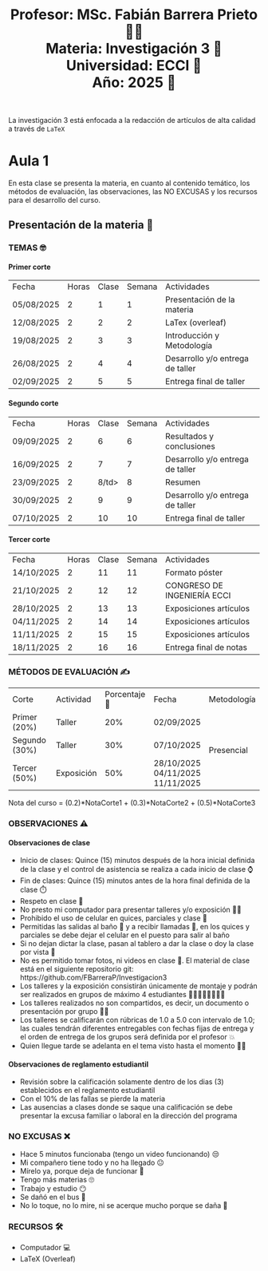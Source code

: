 <h1 align="center">Profesor: MSc. Fabián Barrera Prieto 👨‍🏫<br>
Materia: Investigación 3 🔎<br>
Universidad: ECCI 🏫<br>
Año: 2025 📅</h1><br>

La investigación 3 está enfocada a la redacción de artículos de alta calidad a través de `LaTeX`

<h1>Aula 1</h1>

En esta clase se presenta la materia, en cuanto al contenido temático, los métodos de evaluación, las observaciones, las NO EXCUSAS y los recursos para el desarrollo del curso.

<h2>Presentación de la materia 🚀</h2>

<h3>TEMAS 🤓</h3>

<h4>Primer corte</h4>

<table>
	<tr>
		<td>Fecha</td> <td>Horas</td> <td>Clase</td> <td>Semana</td> <td>Actividades</td>
	</tr>
	<tr>
		<td>05/08/2025</td> <td>2</td> <td>1</td> <td>1</td> <td>Presentación de la materia</td>
	</tr>
	<tr>
		<td>12/08/2025</td> <td>2</td> <td>2</td> <td>2</td> <td>LaTex (overleaf)</td>
	</tr>
	<tr>
		<td>19/08/2025</td> <td>2</td> <td>3</td> <td>3</td> <td>Introducción y Metodología</td>
	</tr>
	<tr>
		<td>26/08/2025</td> <td>2</td> <td>4</td> <td>4</td> <td>Desarrollo y/o entrega de taller</td>
	</tr>
	<tr>
		<td>02/09/2025</td> <td>2</td> <td>5</td> <td>5</td> <td>Entrega final de taller</td>
	</tr>
</table>

<h4>Segundo corte</h4>

<table>
	<tr>
		<td>Fecha</td> <td>Horas</td> <td>Clase</td> <td>Semana</td> <td>Actividades</td>
	</tr>
	<tr>
		<td>09/09/2025</td> <td>2</td> <td>6</td> <td>6</td> <td>Resultados y conclusiones</td>
	</tr>
	<tr>
		<td>16/09/2025</td> <td>2</td> <td>7</td> <td>7</td> <td>Desarrollo y/o entrega de taller</td>
	</tr>
	<tr>
		<td>23/09/2025</td> <td>2</td> <td>8/td> <td>8</td> <td>Resumen</td>
	</tr>
    <tr>
		<td>30/09/2025</td> <td>2</td> <td>9</td> <td>9</td> <td>Desarrollo y/o entrega de taller</td>
	</tr>
	<tr>
		<td>07/10/2025</td> <td>2</td> <td>10</td> <td>10</td> <td>Entrega final de taller</td>
	</tr>
</table>

<h4>Tercer corte</h4>

<table>
	<tr>
		<td>Fecha</td> <td>Horas</td> <td>Clase</td> <td>Semana</td> <td>Actividades</td>
	</tr>
	<tr>
		<td>14/10/2025</td> <td>2</td> <td>11</td> <td>11</td> <td>Formato póster</td>
	</tr>
	<tr>
		<td>21/10/2025</td> <td>2</td> <td>12</td> <td>12</td> <td>CONGRESO DE INGENIERÍA ECCI</td>
	</tr>
	<tr>
		<td>28/10/2025</td> <td>2</td> <td>13</td> <td>13</td> <td>Exposiciones artículos</td>
	</tr>
	<tr>
		<td>04/11/2025</td> <td>2</td> <td>14</td> <td>14</td> <td>Exposiciones artículos</td>
	</tr>
	 <tr>
		<td>11/11/2025</td> <td>2</td> <td>15</td> <td>15</td> <td>Exposiciones artículos</td>
	</tr>
	<tr>
		<td>18/11/2025</td> <td>2</td> <td>16</td> <td>16</td> <td>Entrega final de notas</td>
	</tr>
</table>

<h3>MÉTODOS DE EVALUACIÓN ✍️</h3>

<table>
	<tr>
		<td>Corte</td>
		<td>Actividad</td>
		<td>Porcentaje 💯</td>
		<td>Fecha</td>
		<td>Metodología</td>
	</tr>
	<tr>
		<td>Primer (20%)</td>
		<td>Taller</td>
		<td>20%</td>
		<td>02/09/2025</td>
		<td rowspan="3">Presencial</td>
	</tr>
	<tr>
		<td>Segundo (30%)</td>
		<td>Taller</td>
		<td>30%</td>
		<td>07/10/2025</td>
	</tr>
	<tr>
		<td>Tercer (50%)</td>
		<td>Exposición</td>
		<td>50%</td>
		<td>28/10/2025<br>04/11/2025<br>11/11/2025</td>
	</tr>
</table>

Nota del curso = (0.2)*NotaCorte1 + (0.3)*NotaCorte2 + (0.5)*NotaCorte3

<h3>OBSERVACIONES ⚠️</h3>

<h4>Observaciones de clase</h4>
	<ul>
		<li> Inicio de clases: Quince (15) minutos después de la hora inicial definida de la clase y el control de asistencia se realiza a cada inicio de clase ⌚</li>
		<li> Fin de clases: Quince (15) minutos antes de la hora final definida de la clase ⏱️</li>
		<li> Respeto en clase 🤝</li>
		<li> No presto mi computador para presentar talleres y/o exposición 🤦‍♂️</li>
		<li> Prohibido el uso de celular en quices, parciales y clase 📵</li>
		<li> Permitidas las salidas al baño 🚻 y a recibir llamadas 📲, en los quices y parciales se debe dejar el celular en el puesto para salir al baño</li>
		<li> Si no dejan dictar la clase, pasan al tablero a dar la clase o doy la clase por vista 😤</li>
		<li> No es permitido tomar fotos, ni videos en clase 📵. El material de clase está en el siguiente repositorio git: https://github.com/FBarreraP/Investigacion3 </li>
		<li> Los talleres y la exposición consistirán únicamente de montaje y podrán ser realizados en grupos de máximo 4 estudiantes 🧍‍♂️🧍‍♀️🧍‍♂️🧍‍♀️</li>
		<li> Los talleres realizados no son compartidos, es decir, un documento o presentación por grupo 🤷‍♂️</li>
		<li> Los talleres se calificarán con rúbricas de 1.0 a 5.0 con intervalo de 1.0; las cuales tendrán diferentes entregables con fechas fijas de entrega y el orden de entrega de los grupos será definida por el profesor 💥</li>  
		<li> Quien llegue tarde se adelanta en el tema visto hasta el momento 🏃‍♂️</li> 
	</ul>

<h4>Observaciones de reglamento estudiantil</h4>
<ul>
	<li> Revisión sobre la calificación solamente dentro de los dias (3) establecidos en el reglamento estudiantil </li>
	<li> Con el 10% de las fallas se pierde la materia</li>
	<li> Las ausencias a clases donde se saque una calificación se debe presentar la excusa familiar o laboral en la dirección del programa</li>
</ul>

<h3>NO EXCUSAS ❌</h3>

<ul>
	<li> Hace 5 minutos funcionaba (tengo un video funcionando) 😒</li>
	<li> Mi compañero tiene todo y no ha llegado 😐</li>
	<li> Mírelo ya, porque deja de funcionar 🤨</li>
	<li> Tengo más materias 🙄</li>
	<li> Trabajo y estudio 😶</li>
	<li> Se dañó en el bus 🤔</li>
	<li> No lo toque, no lo mire, ni se acerque mucho porque se daña 🤨</li>
</ul>

<h3>RECURSOS 🛠️</h3>

<ul>
	<li> Computador 💻</li>
	<li> LaTeX (Overleaf)</li>
</ul>


